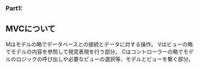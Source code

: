 ### Part1:  
## MVCについて  
Mはモデルの略でデータベースとの接続とデータに対する操作。
Vはビューの略でモデルの内容を参照して視覚表現を行う部分。
Cはコントローラーの略でモデルのロジックの呼び出しや必要なビューの選択等、モデルとビューを繋ぐ部分。
